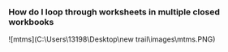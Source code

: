 ### How do I loop through worksheets in multiple closed workbooks

![mtms](C:\Users\13198\Desktop\new trail\images\mtms.PNG)

